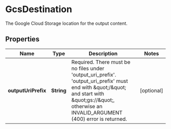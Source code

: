 

# GcsDestination

The Google Cloud Storage location for the output content.

## Properties

| Name | Type | Description | Notes |
|------------ | ------------- | ------------- | -------------|
|**outputUriPrefix** | **String** | Required. There must be no files under &#39;output_uri_prefix&#39;. &#39;output_uri_prefix&#39; must end with \&quot;/\&quot; and start with \&quot;gs://\&quot;, otherwise an INVALID_ARGUMENT (400) error is returned. |  [optional] |



